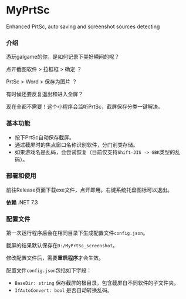 # MyPrtSc
Enhanced PrtSc, auto saving and screenshot sources detecting

### 介绍

游玩galgame的你，是如何记录下美好瞬间的呢？

点开截图软件 > 拉框框 > 确定 ？

PrtSc > Word > 保存为图片 ？

有时候还要反复退出和进入全屏？

现在全都不需要！这个小程序会监听PrtSc，截屏保存分类一键解决。

### 基本功能

- 按下PrtSc自动保存截屏。
- 通过截屏时的焦点窗口名称识别软件，分门别类存储。
- 如果游戏名是乱码，会尝试恢复（目前仅支持`Shift-JIS -> GBK`类型的乱码）。

### 部署和使用

前往Release页面下载exe文件，点开即用。右键系统托盘图标可以退出。

**依赖** .NET 7.3

### 配置文件

第一次运行程序后会在相同目录下生成配置文件`config.json`。

截屏的结果默认保存在`D:/MyPrtSc_screenshot`。

修改配置文件后，需要**重启程序**才会生效。

配置文件`config.json`包括如下字段：

- `BaseDir: string` 保存截屏的根目录，包含截屏自不同软件的子文件夹。
- `IfAutoConvert: bool` 是否自动转换乱码。